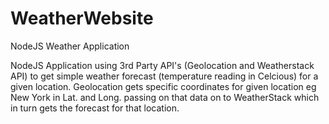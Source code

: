 # WeatherWebsite
NodeJS Weather Application

NodeJS Application using 3rd Party API's (Geolocation and Weatherstack API) to get simple weather forecast (temperature reading in Celcious) for a given location.
Geolocation gets specific coordinates for given location eg New York in Lat. and Long. passing on that data on to WeatherStack which in turn gets the forecast for that location.
